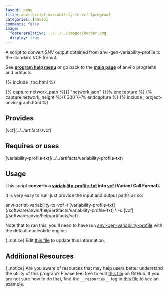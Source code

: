 ```yaml
---
layout: page
title: anvi-script-variability-to-vcf [program]
categories: [anvio]
comments: false
image:
  featurerelative: ../../../images/header.png
  display: true
---
```


A script to convert SNV output obtained from anvi-gen-variability-profile to the standard VCF format.

See **[program help menu](../../../vignette#anvi-script-variability-to-vcf)** or go back to the **[main page](../../)** of anvi'o programs and artifacts.


{% include _toc.html %}
<div id="svg" class="subnetwork"></div>
{% capture network_path %}{{ "network.json" }}{% endcapture %}
{% capture network_height %}{{ 300 }}{% endcapture %}
{% include _project-anvio-graph.html %}


## Provides

<p style="text-align: left" markdown="1"><span class="artifact-p">[vcf](../../artifacts/vcf)</span></p>

## Requires or uses

<p style="text-align: left" markdown="1"><span class="artifact-r">[variability-profile-txt](../../artifacts/variability-profile-txt)</span></p>

## Usage


This script **converts a <span class="artifact-n">[variability-profile-txt](/software/anvio/help/artifacts/variability-profile-txt)</span> into <span class="artifact-n">[vcf](/software/anvio/help/artifacts/vcf)</span> (Variant Call Format).** 

It is very easy to run: just provide the input and output paths as so:

<div class="codeblock" markdown="1">
anvi&#45;script&#45;variability&#45;to&#45;vcf &#45;i <span class="artifact&#45;n">[variability&#45;profile&#45;txt](/software/anvio/help/artifacts/variability&#45;profile&#45;txt)</span> \ 
                               &#45;o <span class="artifact&#45;n">[vcf](/software/anvio/help/artifacts/vcf)</span> 
</div>

Note that to run this, you'll need to have run <span class="artifact-n">[anvi-gen-variability-profile](/software/anvio/help/programs/anvi-gen-variability-profile)</span> with the default nucleotide engine. 


{:.notice}
Edit [this file](https://github.com/merenlab/anvio/tree/master/anvio/docs/programs/anvi-script-variability-to-vcf.md) to update this information.


## Additional Resources



{:.notice}
Are you aware of resources that may help users better understand the utility of this program? Please feel free to edit [this file](https://github.com/merenlab/anvio/tree/master/bin/anvi-script-variability-to-vcf) on GitHub. If you are not sure how to do that, find the `__resources__` tag in [this file](https://github.com/merenlab/anvio/blob/master/bin/anvi-interactive) to see an example.
